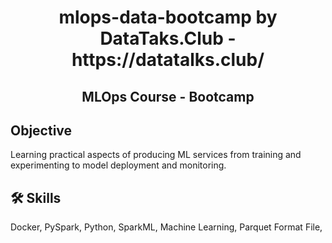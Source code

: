 <h1 align="center"> mlops-data-bootcamp by DataTaks.Club - https://datatalks.club/ </h1>
<h2 align="center"> MLOps Course - Bootcamp </h2>

## Objective
Learning practical aspects of producing ML services from training and experimenting to model deployment and monitoring.

## 🛠 Skills
Docker, PySpark, Python, SparkML, Machine Learning, Parquet Format File,
